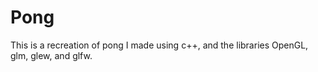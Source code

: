 # Pong
This is a recreation of pong I made using c++, and the libraries OpenGL, glm, glew, and glfw. 

